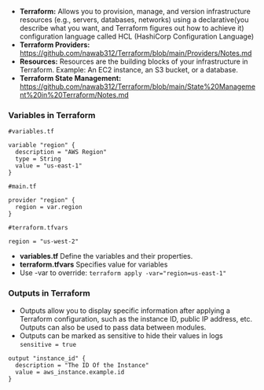 - **Terraform:** Allows you to provision, manage, and version infrastructure resources (e.g., servers, databases, networks) using a declarative(you describe what you want, and Terraform figures out how to achieve it) configuration language called HCL (HashiCorp Configuration Language)
- **Terraform Providers:** https://github.com/nawab312/Terraform/blob/main/Providers/Notes.md
- **Resources:** Resources are the building blocks of your infrastructure in Terraform. Example: An EC2 instance, an S3 bucket, or a database.
- **Terraform State Management:** https://github.com/nawab312/Terraform/blob/main/State%20Management%20in%20Terraform/Notes.md

### Variables in Terraform ###
```hcl
#variables.tf

variable "region" {
  description = "AWS Region"
  type = String
  value = "us-east-1"  
}
```

```hcl
#main.tf

provider "region" {
  region = var.region  
}
```

```hcl
#terraform.tfvars

region = "us-west-2"
```

- **variables.tf** Define the variables and their properties.
- **terraform.tfvars** Specifies value for variables
- Use -var to override: `terraform apply -var="region=us-east-1"`

### Outputs in Terraform ###
- Outputs allow you to display specific information after applying a Terraform configuration, such as the instance ID, public IP address, etc. Outputs can also be used to pass data between modules.
- Outputs can be marked as sensitive to hide their values in logs `sensitive = true`

```hcl
output "instance_id" {
  description = "The ID Of the Instance"
  value = aws_instance.example.id
}

